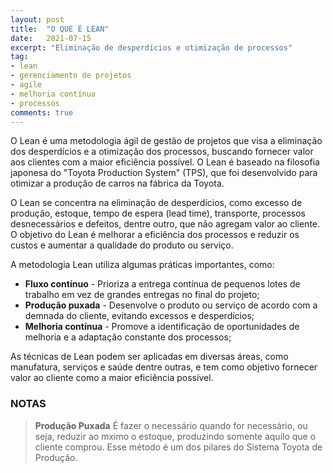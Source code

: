 ```yaml
---
layout: post
title:  "O QUE É LEAN"
date:   2021-07-15
excerpt: "Eliminação de desperdícios e otimização de processos"
tag:
- lean
- gerenciamento de projetos
- agile
- melhoria contínua
- processos
comments: true
---
```

O Lean é uma metodologia ágil de gestão de projetos que visa a eliminação dos desperdícios e a otimização dos processos, buscando fornecer valor aos clientes com a maior eficiência possível. O Lean é baseado na filosofia japonesa do "Toyota Production System" (TPS), que foi desenvolvido para otimizar a produção de carros na fábrica da Toyota.

O Lean se concentra na eliminação de desperdícios, como excesso de produção, estoque, tempo de espera (lead time), transporte, processos desnecessários e defeitos, dentre outro, que não agregam valor ao cliente. O objetivo do Lean é melhorar a eficiência dos processos e reduzir os custos e aumentar a qualidade do produto ou serviço.

A metodologia Lean utiliza algumas práticas importantes, como:

- **Fluxo contínuo** - Prioriza a entrega contínua de pequenos lotes de trabalho em vez de grandes entregas no final do projeto;
- **Produção puxada** - Desenvolve o produto ou serviço de acordo com a demnada do cliente, evitando excessos e desperdícios;
- **Melhoria contínua** - Promove a identificação de oportunidades de melhoria e a adaptação constante dos processos;

As técnicas de Lean podem ser aplicadas em diversas áreas, como manufatura, serviços e saúde dentre outras, e tem como objetivo fornecer valor ao cliente como a maior eficiência possível.

### NOTAS

> **Produção Puxada**
> É fazer o necessário quando for necessário, ou seja, reduzir ao mximo o estoque, produzindo somente aquilo que o cliente comprou. Esse método é um dos pilares do Sistema Toyota de Produção.